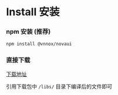 # Install 安装

### npm 安装 (推荐)

```bash
npm install @vnnox/novaui
```

### 直接下载

[下载地址](https://github.com/vnnox/nova-ui/archive/master.zip)

引用下载包中 `/libs/` 目录下编译后的文件即可